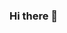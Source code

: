 ### Hi there 👋

<!--
**bshantherishenoy/bshantherishenoy** is a ✨ _special_ ✨ repository because its `README.md` (this file) appears on your GitHub profile.

Here are some ideas to get you started:

- 🔭 I’m currently working on DP
- 🌱 I’m currently learning DP
- 📫 How to reach me: bg.18.beis@acharya.ac.in
- ⚡ Fun fact: importing random all time.
-->
